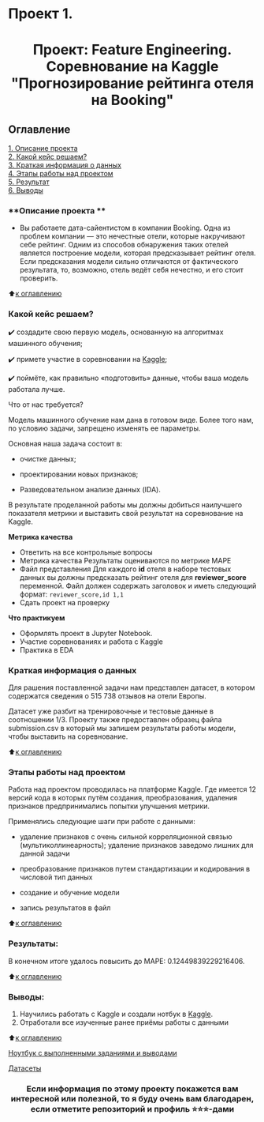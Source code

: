 # Проект 1. 
# <center> Проект: Feature Engineering. Соревнование на Kaggle "Прогнозирование рейтинга отеля на Booking"

## Оглавление  
[1. Описание проекта](https://github.com/Balantre/New_octopus/blob/main/project_3/README.md#описание-проекта-)  
[2. Какой кейс решаем?](https://github.com/Balantre/New_octopus/blob/main/project_3/README.md#Какой-кейс-решаем)  
[3. Краткая информация о данных](https://github.com/Balantre/New_octopus/blob/main/project_3/README.md#Краткая-информация-о-данных)  
[4. Этапы работы над проектом](https://github.com/Balantre/New_octopus/blob/main/project_3/README.md#Этапы-работы-над-проектом)  
[5. Результат](https://github.com/Balantre/New_octopus/blob/main/project_3/README.md#результаты)    
[6. Выводы](https://github.com/Balantre/New_octopus/blob/main/project_3/README.md#Выводы) 

### **Описание проекта **   
- Вы работаете дата-сайентистом в компании Booking. Одна из проблем компании — это нечестные отели, которые накручивают себе рейтинг. Одним из способов обнаружения таких отелей является построение модели, которая предсказывает рейтинг отеля. Если предсказания модели сильно отличаются от фактического результата, то, возможно, отель ведёт себя нечестно, и его стоит проверить.

:arrow_up:[к оглавлению](https://github.com/Balantre/New_octopus/blob/main/project_3/README.md#оглавление)


### **Какой кейс решаем?**
✔️ создадите свою первую модель, основанную на алгоритмах машинного обучения;

✔️ примете участие в соревновании на [Kaggle](https://www.kaggle.com/competitions/sf-booking/overview);

✔️ поймёте, как правильно «подготовить» данные, чтобы ваша модель работала лучше.

Что от нас требуется?

Модель машинного обучение нам дана в готовом виде. Более того нам, по условию задачи, запрещено изменять ее параметры.

Основная наша задача состоит в:

* очистке данных;

* проектировании новых признаков;

* Разведовательном анализе данных (IDA).

В результате проделанной работы мы должны добиться наилучшего показателя метрики и выставить свой результат на соревнование на Kaggle.


**Метрика качества**     
- Ответить на все контрольные вопросы
- Метрика качества Результаты оцениваются по метрике MAPE 
- Файл представления Для каждого **id** отеля в наборе тестовых данных вы должны предсказать рейтинг отеля для **reviewer_score** переменной. Файл должен содержать заголовок и иметь следующий формат: ``` reviewer_score,id 1,1 ```
- Сдать проект  на проверку

**Что практикуем**     
 - Оформлять проект в Jupyter Notebook.
 - Участие соревнованиях и работа с Kaggle
 - Практика в EDA


### **Краткая информация о данных**
Для рашения поставленной задачи нам представлен датасет, в котором содержатся сведения о 515 738 отзывов на отели Европы.

Датасет уже разбит на тренировочные и тестовые данные в соотношении 1/3. Проекту также предоставлен образец файла submission.csv в который мы запишем результаты работы модели, чтобы выставить на соревнование.


:arrow_up:[к оглавлению](https://github.com/Balantre/New_octopus/blob/main/project_3/README.md#оглавление)


### **Этапы работы над проектом**  
Работа над проектом проводилась на платформе Kaggle. Где имеется 12 версий кода в которых путём создания, преобразования, удаления признаков предпринимались попытки улучшения метрики.

Применялись следующие шаги при работе с данными:
  
  
- удаление признаков с очень сильной корреляционной связью (мультиколлинеарность); удаление признаков заведомо лишних для данной задачи

- преобразование признаков путем стандартизации и кодирования в числовой тип данных

- создание и обучение модели

- запись результатов в файл

:arrow_up:[к оглавлению](https://github.com/Balantre/New_octopus/blob/main/project_3/README.md#оглавление)


### **Результаты:**  
В конечном итоге удалось повысить  до MAPE: 0.12449839229216406.



:arrow_up:[к оглавлению](https://github.com/Balantre/New_octopus/blob/main/project_3/README.md#оглавление)


### **Выводы:**  
1. Научились работать с Kaggle и создали нотбук в [Kaggle](https://www.kaggle.com/code/evgeniybubyr/eda-project-3).
2. Отработали все изученные ранее приёмы работы с данными


:arrow_up:[к оглавлению](https://github.com/Balantre/New_octopus/blob/main/project_3/README.md#оглавление)

[Ноутбук с выполненными заданиями и выводами](https://github.com/Balantre/New_octopus/blob/main/project_3/Project_3.ipynb)

[Датасеты](https://drive.google.com/drive/folders/1-JU62hMM2hJWpaxfIm1CkWF2AO34mhP1?usp=sharing)

### <center> Если информация по этому проекту покажется вам интересной или полезной, то я буду очень вам благодарен, если отметите репозиторий и профиль ⭐️⭐️⭐️-дами